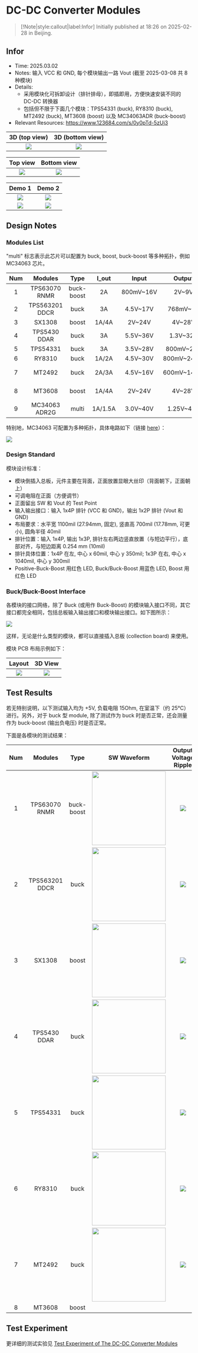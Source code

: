 # DC-DC Converter Modules

> [!Note|style:callout|label:Infor]
> Initially published at 18:26 on 2025-02-28 in Beijing.


## Infor

- Time: 2025.03.02
- Notes: 输入 VCC 和 GND, 每个模块输出一路 Vout (截至 2025-03-08 共 8 种模块)
- Details: 
    - 采用模块化可拆卸设计（排针排母），即插即用，方便快速安装不同的 DC-DC 转换器
    - 包括但不限于下面几个模块：TPS54331 (buck), RY8310 (buck), MT2492 (buck), MT3608 (boost) 以及 MC34063ADR (buck-boost)
- Relevant Resources: https://www.123684.com/s/0y0pTd-5zUj3




<div class='center'>

| 3D (top view) | 3D (bottom view) | 
|:-:|:-:|
 | <div class="center"><img src="https://imagebank-0.oss-cn-beijing.aliyuncs.com/VS-PicGo/2025-03-08-13-45-53_DC-DC Converter Modules.png"/></div> | <div class="center"><img src="https://imagebank-0.oss-cn-beijing.aliyuncs.com/VS-PicGo/2025-03-08-13-45-48_DC-DC Converter Modules.png"/></div> |

</div>

<div class='center'>

| Top view | Bottom view | 
|:-:|:-:|
 | <div class="center"><img src="https://imagebank-0.oss-cn-beijing.aliyuncs.com/VS-PicGo/2025-03-08-13-46-03_DC-DC Converter Modules.png"/></div> | <div class="center"><img src="https://imagebank-0.oss-cn-beijing.aliyuncs.com/VS-PicGo/2025-03-08-13-46-07_DC-DC Converter Modules.png"/></div> |
</div>

<div class='center'>

| Demo 1 | Demo 2 | 
|:-:|:-:|
 | <div class="center"><img src="https://imagebank-0.oss-cn-beijing.aliyuncs.com/VS-PicGo/2025-03-08-13-50-41_DC-DC Converter Modules.png"/></div> | <div class="center"><img src="https://imagebank-0.oss-cn-beijing.aliyuncs.com/VS-PicGo/2025-03-08-13-50-54_DC-DC Converter Modules.png"/></div> |
 | <div class="center"><img src="https://imagebank-0.oss-cn-beijing.aliyuncs.com/VS-PicGo/2025-03-08-13-51-44_DC-DC Converter Modules.png"/></div> | <div class="center"><img src="https://imagebank-0.oss-cn-beijing.aliyuncs.com/VS-PicGo/2025-03-08-13-51-57_DC-DC Converter Modules.png"/></div> |
</div>



<!-- 
<div class='center'>

| Modules | Demo (top view)| Demo (bottom view) | 
|:-:|:-:|:-:|
 | TPS54331 (buck) | <div class="center"><img height = 250px src=""/></div> | <div class="center"><img height = 250px src=""/></div> |
 | RY8310 (buck) | <div class="center"><img height = 250px src=""/></div> | <div class="center"><img height = 250px src=""/></div> |
 | MT2492 (buck) | <div class="center"><img height = 250px src=""/></div> | <div class="center"><img height = 250px src=""/></div> |
 | MT3608 (boost) | <div class="center"><img height = 250px src=""/></div> | <div class="center"><img height = 250px src=""/></div> |
 | MC34063ADR (buck-boost) | <div class="center"><img height = 250px src=""/></div> | <div class="center"><img height = 250px src=""/></div> |
</div> -->


## Design Notes


### Modules List

"multi" 标志表示此芯片可以配置为 buck, boost, buck-boost 等多种拓扑，例如 MC34063 芯片。

<div class='center'>

| Num | Modules | Type | I_out | Input | Output | Note |
|:-:|:-:|:-:|:-:|:-:|:-:|:-:|
| 1 | TPS63070 RNMR | buck-boost | 2A | 800mV~16V | 2V~9V |  |
| 2 | TPS563201 DDCR | buck | 3A | 4.5V~17V | 768mV~7V |  |
| 3 | SX1308 | boost | 1A/4A | 2V~24V | 4V~28V |  |
| 4 | TPS5430 DDAR | buck | 3A | 5.5V~36V | 1.3V~32V |  |
| 5 | TPS54331 | buck | 3A | 3.5V~28V | 800mV~25V |  |
| 6 | RY8310 | buck | 1A/2A | 4.5V~30V | 800mV~24.6V |  |
| 7 | MT2492 | buck | 2A/3A | 4.5V~16V | 600mV~14.7V | (同 RY8310) |
| 8 | MT3608 | boost | 1A/4A | 2V~24V | 4V~28V | (同 SX1308) |
| 9 | MC34063 ADR2G | multi | 1A/1.5A | 3.0V~40V | 1.25V~40V |  |

<!-- 
|  |  |  |  |  |  |  |
|  |  |  |  |  |  |  |
|  |  |  |  |  |  |  |
|  |  |  |  |  |  |  |
 -->
</div>

特别地，MC34063 可配置为多种拓扑，具体电路如下（链接 [here](https://lceda.cn/editor?lcsc_vid=ElJXVFdSElZWBFIAR1MNBgFeRlELUAEDE1hfVwICFAUxVlNSR1hdU1ZWQ1VaXztW#id=|63516121ed4e4685895664db18cdcdd2|62827c9a2b0b40f7861bfaf627b9d4aa)）：
<div class="center"><img src="https://imagebank-0.oss-cn-beijing.aliyuncs.com/VS-PicGo/2025-03-03-00-51-34_DC-DC Converter Modules.png"/></div>

### Design Standard

模块设计标准：
- 模块倒插入总板，元件主要在背面，正面放置显眼大丝印（背面朝下，正面朝上）
- 可调电阻在正面（方便调节）
- 正面留出 SW 和 Vout 的 Test Point
- 输入输出接口：输入 1x4P 排针 (VCC 和 GND)，输出 1x2P 排针 (Vout 和 GND)
- 布局要求：水平宽 1100mil (27.94mm, 固定), 竖直高 700mil (17.78mm, 可更小), 圆角半径 40mil
- 排针位置：输入 1x4P, 输出 1x3P, 排针左右两边竖直放置（与短边平行），底部对齐，与短边距离 0.254 mm (10mil)
- 排针具体位置：1x4P 在左, 中心 x 60mil, 中心 y 350mil; 1x3P 在右, 中心 x 1040mil, 中心 y 300mil
- Positive-Buck-Boost 用红色 LED, Buck/Buck-Boost 用蓝色 LED, Boost 用红色 LED 


### Buck/Buck-Boost Interface

各模块的接口网络，除了 Buck (或用作 Buck-Boost) 的模块输入接口不同，其它接口都完全相同，包括总板输入输出接口和模块输出接口。如下图所示：

<div class="center"><img src="https://imagebank-0.oss-cn-beijing.aliyuncs.com/VS-PicGo/2025-03-03-01-15-40_DC-DC Converter Modules.png"/></div>

这样，无论是什么类型的模块，都可以直接插入总板 (collection board) 来使用。

<!-- <div class="center"><img src="https://imagebank-0.oss-cn-beijing.aliyuncs.com/VS-PicGo/2025-03-02-15-51-39_DC-DC Converter Modules.png"/></div> -->
<!-- <div class="center"><img src="https://imagebank-0.oss-cn-beijing.aliyuncs.com/VS-PicGo/2025-03-02-15-47-58_DC-DC Converter Modules.png"/></div> -->

模块 PCB 布局示例如下：

<div class='center'>

| Layout | 3D View |
|:-:|:-:|
 | <div class="center"><img src="https://imagebank-0.oss-cn-beijing.aliyuncs.com/VS-PicGo/2025-03-02-18-18-56_DC-DC Converter Modules.png"/></div> | <div class="center"><img src="https://imagebank-0.oss-cn-beijing.aliyuncs.com/VS-PicGo/2025-03-02-18-19-35_DC-DC Converter Modules.png"/></div> |
 
</div>

## Test Results

若无特别说明，以下测试输入均为 +5V, 负载电阻 15Ohm, 在室温下（约 25°C）进行。另外，对于 buck 型 module, 除了测试作为 buck 时是否正常，还会测量作为 buck-boost (输出负电压) 时是否正常。

下面是各模块的测试结果：

<div class='center'>

| Num | Modules | Type | SW Waveform | Output Voltage Ripple |
|:-:|:-:|:-:|:-:|:-:|
 | 1 | TPS63070 RNMR    | buck-boost| <div class="center"><img width=200px src="https://imagebank-0.oss-cn-beijing.aliyuncs.com/VS-PicGo/2025-03-08-02-00-10_DC-DC Converter Modules.png"/></div> | <div class="center"><img src="https://imagebank-0.oss-cn-beijing.aliyuncs.com/VS-PicGo/2025-03-08-14-11-19_DC-DC Converter Modules.png"/></div> |
 | 2 | TPS563201 DDCR   | buck      | <div class="center"><img width=200px src="https://imagebank-0.oss-cn-beijing.aliyuncs.com/VS-PicGo/2025-03-08-01-25-56_DC-DC Converter Modules.png"/></div> | <div class="center"><img src="https://imagebank-0.oss-cn-beijing.aliyuncs.com/VS-PicGo/2025-03-08-14-20-17_DC-DC Converter Modules.png"/></div> |
 | 3 | SX1308           | boost     | <div class="center"><img width=200px src="https://imagebank-0.oss-cn-beijing.aliyuncs.com/VS-PicGo/2025-03-08-01-11-18_DC-DC Converter Modules.png"/></div> | <div class="center"><img src="https://imagebank-0.oss-cn-beijing.aliyuncs.com/VS-PicGo/2025-03-08-14-23-09_DC-DC Converter Modules.png"/></div> |
 | 4 | TPS5430 DDAR     | buck      | <div class="center"><img width=200px src="https://imagebank-0.oss-cn-beijing.aliyuncs.com/VS-PicGo/2025-03-08-01-13-48_DC-DC Converter Modules.png"/></div> | <div class="center"><img src="https://imagebank-0.oss-cn-beijing.aliyuncs.com/VS-PicGo/2025-03-08-14-16-54_DC-DC Converter Modules.png"/></div> |
 | 5 | TPS54331         | buck      | <div class="center"><img width=200px src="https://imagebank-0.oss-cn-beijing.aliyuncs.com/VS-PicGo/2025-03-08-01-00-01_DC-DC Converter Modules.png"/></div> | <div class="center"><img src="https://imagebank-0.oss-cn-beijing.aliyuncs.com/VS-PicGo/2025-03-08-14-24-25_DC-DC Converter Modules.png"/></div> |
 | 6 | RY8310           | buck      | <div class="center"><img width=200px src="https://imagebank-0.oss-cn-beijing.aliyuncs.com/VS-PicGo/2025-03-08-01-03-46_DC-DC Converter Modules.png"/></div> | <div class="center"><img src="https://imagebank-0.oss-cn-beijing.aliyuncs.com/VS-PicGo/2025-03-08-14-13-39_DC-DC Converter Modules.png"/></div> |
 | 7 | MT2492           | buck      | <div class="center"><img width=200px src="https://imagebank-0.oss-cn-beijing.aliyuncs.com/VS-PicGo/2025-03-08-01-22-34_DC-DC Converter Modules.png"/></div> | <div class="center"><img src="https://imagebank-0.oss-cn-beijing.aliyuncs.com/VS-PicGo/2025-03-08-14-18-13_DC-DC Converter Modules.png"/></div> |
 | 8 | MT3608           | boost     |  |  |

<!--  
 |  |  |  |  |  |  |  |
 |  |  |  |  |  |  |  |
 -->
</div>

## Test Experiment 

更详细的测试实验见 [Test Experiment of The DC-DC Converter Modules](<Electronics/Test Experiment of The DC-DC Converter Modules.md>)